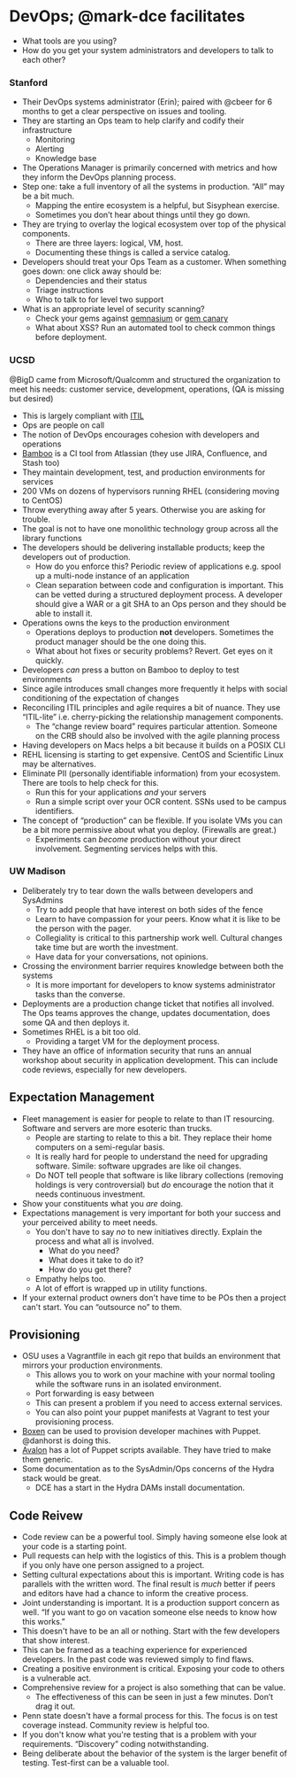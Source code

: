 # DevOps; @mark-dce facilitates

- What tools are you using?
- How do you get your system administrators and developers to talk to each other?

### Stanford
- Their DevOps systems administrator (Erin); paired with @cbeer for 6 months to get a clear perspective on issues and tooling.
- They are starting an Ops team to help clarify and codify their infrastructure
  - Monitoring
  - Alerting
  - Knowledge base
- The Operations Manager is primarily concerned with metrics and how they inform the DevOps planning process.
- Step one: take a full inventory of all the systems in production. “All” may be a bit much.
  - Mapping the entire ecosystem is a helpful, but Sisyphean exercise.
  - Sometimes you don’t hear about things until they go down.
- They are trying to overlay the logical ecosystem over top of the physical components.
  - There are three layers: logical, VM, host.
  - Documenting these things is called a service catalog.
- Developers should treat your Ops Team as a customer. When something goes down: one click away should be:
  - Dependencies and their status
  - Triage instructions
  - Who to talk to for level two support
- What is an appropriate level of security scanning?
  - Check your gems against [gemnasium](https://gemnasium.com) or [gem canary](https://gemcanary.com)
  - What about XSS? Run an automated tool to check common things before deployment.


### UCSD
@BigD came from Microsoft/Qualcomm and structured the organization to meet his needs: customer service, development, operations, (QA is missing but desired)  
  - This is largely compliant with [ITIL](http://en.wikipedia.org/wiki/Information_Technology_Infrastructure_Library)
  - Ops are people on call
  - The notion of DevOps encourages cohesion with developers and operations
  - [Bamboo](https://www.atlassian.com/software/bamboo) is a CI tool from Atlassian (they use JIRA, Confluence, and Stash too)
  - They maintain development, test, and production environments for services
  - 200 VMs on dozens of hypervisors running RHEL (considering moving to CentOS)
  - Throw everything away after 5 years. Otherwise you are asking for trouble.
- The goal is not to have one monolithic technology group across all the library functions
- The developers should be delivering installable products; keep the developers out of production.
  - How do you enforce this? Periodic review of applications e.g. spool up a multi-node instance of an application
  - Clean separation between code and configuration is important. This can be vetted during a structured deployment process. A developer should give a WAR or a git SHA to an Ops person and they should be able to install it.
- Operations owns the keys to the production environment
  - Operations deploys to production **not** developers. Sometimes the product manager should be the one doing this.
  - What about hot fixes or security problems? Revert. Get eyes on it quickly.
- Developers _can_ press a button on Bamboo to deploy to test environments
- Since agile introduces small changes more frequently it helps with social conditioning of the expectation of changes
- Reconciling ITIL principles and agile requires a bit of nuance. They use “ITIL-lite” i.e. cherry-picking the relationship management components.
  - The “change review board” requires particular attention. Someone on the CRB should also be involved with the agile planning process
- Having developers on Macs helps a bit because it builds on a POSIX CLI
- REHL licensing is starting to get expensive. CentOS and Scientific Linux may be alternatives.
- Eliminate PII (personally identifiable information) from your ecosystem. There are tools to help check for this.
  - Run this for your applications _and_ your servers
  - Run a simple script over your OCR content. SSNs used to be campus identifiers.
- The concept of “production” can be flexible. If you isolate VMs you can be a bit more permissive about what you deploy. (Firewalls are great.)
  - Experiments can _become_ production without your direct involvement. Segmenting services helps with this.


### UW Madison
- Deliberately try to tear down the walls between developers and SysAdmins
  - Try to add people that have interest on both sides of the fence
  - Learn to have compassion for your peers. Know what it is like to be the person with the pager.
  - Collegiality is critical to this partnership work well. Cultural changes take time but are worth the investment.
  - Have data for your conversations, not opinions.
- Crossing the environment barrier requires knowledge between both the systems
  - It is more important for developers to know systems administrator tasks than the converse.
- Deployments are a production change ticket that notifies all involved. The Ops teams approves the change, updates documentation, does some QA and then deploys it.
- Sometimes RHEL is a bit too old.
	- Providing a target VM for the deployment process.
- They have an office of information security that runs an annual workshop about security in application development. This can include code reviews, especially for new developers.


## Expectation Management
- Fleet management is easier for people to relate to than IT resourcing. Software and servers are more esoteric than trucks.
  - People are starting to relate to this a bit. They replace their home computers on a semi-regular basis.
  - It is really hard for people to understand the need for upgrading software. Simile: software upgrades are like oil changes.
  - Do NOT tell people that software is like library collections (removing holdings is very controversial) but _do_ encourage the notion that it needs continuous investment.
- Show your constituents what you _are_ doing.
- Expectations management is very important for both your success and your perceived ability to meet needs.
  - You don't have to say _no_ to new initiatives directly. Explain the process and what all is involved.
    - What do you need?
    - What does it take to do it?
    - How do you get there?
  - Empathy helps too.
  - A lot of effort is wrapped up in utility functions.
- If your external product owners don't have time to be POs then a project can't start. You can “outsource no” to them.


## Provisioning
- OSU uses a Vagrantfile in each git repo that builds an environment that mirrors your production environments.
  - This allows you to work on your machine with your normal tooling while the software runs in an isolated environment.
  - Port forwarding is easy between
  - This can present a problem if you need to access external services.
  - You can also point your puppet manifests at Vagrant to test your provisioning process.
- [Boxen](https://boxen.github.com) can be used to provision developer machines with Puppet. @danhorst is doing this.
- [Avalon](https://github.com/avalonmediasystem) has a lot of Puppet scripts available. They have tried to make them generic.
- Some documentation as to the SysAdmin/Ops concerns of the Hydra stack would be great.
  - DCE has a start in the Hydra DAMs install documentation.


## Code Reivew
- Code review can be a powerful tool. Simply having someone else look at your code is a starting point.
- Pull requests can help with the logistics of this. This is a problem though if you only have one person assigned to a project.
- Setting cultural expectations about this is important. Writing code is has parallels with the written word. The final result is _much_ better if peers and editors have had a chance to inform the creative process.
- Joint understanding is important. It is a production support concern as well. “If you want to go on vacation someone else needs to know how this works.”
- This doesn't have to be an all or nothing. Start with the few developers that show interest.
- This can be framed as a teaching experience for experienced developers. In the past code was reviewed simply to find flaws.
- Creating a positive environment is critical. Exposing your code to others is a vulnerable act.
- Comprehensive review for a project is also something that can be value.
  - The effectiveness of this can be seen in just a few minutes. Don’t drag it out.
- Penn state doesn't have a formal process for this. The focus is on test coverage instead. Community review is helpful too.
- If you don't know what you're testing that is a problem with your requirements. “Discovery” coding notwithstanding.
- Being deliberate about the behavior of the system is the larger benefit of testing. Test-first can be a valuable tool.
